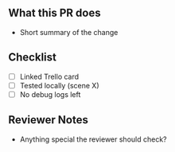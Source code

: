 ## What this PR does
- Short summary of the change

## Checklist
- [ ] Linked Trello card
- [ ] Tested locally (scene X)
- [ ] No debug logs left

## Reviewer Notes
- Anything special the reviewer should check?
